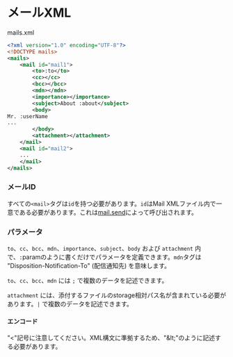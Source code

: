 # メールXML

mails.xml

```xml
<?xml version="1.0" encoding="UTF-8"?>
<!DOCTYPE mails>
<mails>
    <mail id="mail1">
        <to>:to</to>
        <cc></cc>
        <bcc></bcc>
        <mdn></mdn>
        <importance></importance>
        <subject>About :about</subject>
        <body>
Mr. :userName
...
        </body>
        <attachment></attachment>
    </mail>
    <mail id="mail2">
    ...
    </mail>
</mails>
```

### メールID

すべての`<mail>`タグは`id`を持つ必要があります。`id`はMail XMLファイル内で一意である必要があります。これは[mail.send](mail.send.md)によって呼び出されます。

### パラメータ

`to`、`cc`、`bcc`、`mdn`、`importance`、`subject`、`body` および `attachment` 内で、`:`paramのように書くだけでパラメータを定義できます。`mdn`タグは "Disposition-Notification-To" (配信通知先) を意味します。

`to`、`cc`、`bcc`、`mdn` には `;` で複数のデータを記述できます。

`attachment` には、添付するファイルのstorage相対パス名が含まれている必要があります。`|` で複数のデータを記述できます。

#### エンコード

"<"記号に注意してください。XML構文に準拠するため、"&amp;lt;"のように記述する必要があります。